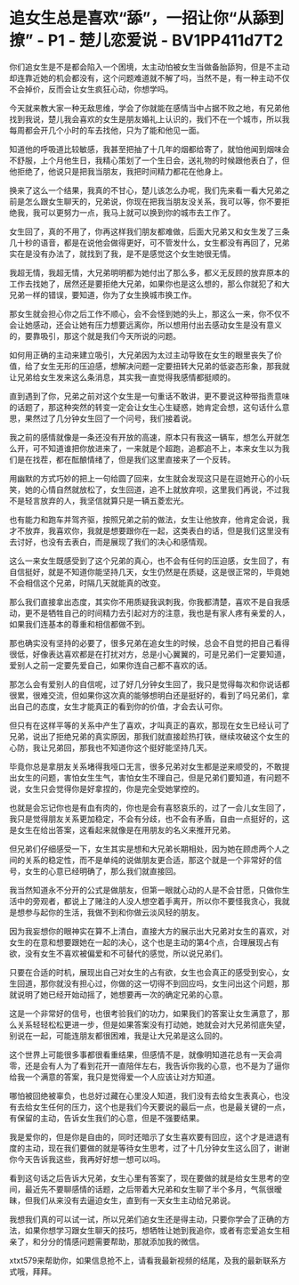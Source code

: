 # 追女生总是喜欢“舔”，一招让你“从舔到撩” - P1 - 楚儿恋爱说 - BV1PP411d7T2

你们追女生是不是都会陷入一个困境，太主动怕被女生当做备胎舔狗，但是不主动却连靠近她的机会都没有，这个问题难道就不解了吗，当然不是，有一种主动不仅不会掉价，反而会让女生疯狂心动，你想学吗。

今天就来教大家一种无敌思维，学会了你就能在感情当中占据不败之地，有兄弟他找到我说，楚儿我会喜欢的女生是朋友婚礼上认识的，我们不在一个城市，所以我每周都会开几个小时的车去找他，只为了能和他见一面。

知道他的呼吸道比较敏感，我甚至把抽了十几年的烟都给寄了，就怕他闻到烟味会不舒服，上个月他生日，我精心策划了一个生日会，送礼物的时候跟他表白了，但他拒绝了，他说只是把我当朋友，我把时间精力都花在他身上。

换来了这么一个结果，我真的不甘心，楚儿该怎么办呢，我们先来看一看大兄弟之前是怎么跟女生聊天的，兄弟说，你现在把我当朋友没关系，我可以等，你不要拒绝我，我可以更努力一点，我马上就可以换到你的城市去工作了。

女生回了，真的不用了，你再这样我们朋友都难做，后面大兄弟又和女生发了三条几十秒的语音，都是在说他会做得更好，可不管发什么，女生都没有再回了，兄弟实在是没有办法了，就找到了我，是不是感觉这个女生她很无情。

我超无情，我超无情，大兄弟明明都为她付出了那么多，都义无反顾的放弃原本的工作去找她了，居然还是要拒绝大兄弟，如果你也是这么想的，那么你就犯了和大兄弟一样的错误，要知道，你为了女生换城市换工作。

那女生就会担心你之后工作不顺心，会不会怪到她的头上，那这么一来，你不仅不会让她感动，还会让她有压力想要远离你，所以想用付出去感动女生是没有意义的，要靠吸引，那这个就是我们今天所说的问题。

如何用正确的主动来建立吸引，大兄弟因为太过主动导致在女生的眼里丧失了价值，给了女生无形的压迫感，想解决问题一定要扭转大兄弟的低姿态形象，那我就让兄弟给女生发来这么条消息，其实我一直觉得我感情都挺顺的。

直到遇到了你，兄弟之前对这个女生是一句重话不敢讲，更不要说这种带指责意味的话题了，那这种突然的转变一定会让女生心生疑惑，她肯定会想，这句话什么意思，果然过了几分钟女生回了一个问号，我们接着说。

我之前的感情就像是一条还没有开放的高速，原本只有我这一辆车，想怎么开就怎么开，可不知道谁把你放进来了，一来就是个超跑，追都追不上，本来女生以为我们是在找茬，都在酝酿情绪了，但是我们这里直接来了一个反转。

用幽默的方式巧妙的把上一句给圆了回来，女生就会发现这只是在逗她开心的小玩笑，她的心情自然就放松了，女生回道，追不上就放弃呗，这里我们再说，不过我不是轻言放弃的人，我坚信就算只是一辆五菱宏光。

也有能力和跑车并驾齐驱，按照兄弟之前的做法，女生让他放弃，他肯定会说，我才不放弃，我喜欢你，我就是想要跟你在一起，这类表白的话，但是我们这里没有去讨好，也没有去表白，而是展现了我们的决心和感情观。

这么一来女生既感受到了这个兄弟的真心，也不会有任何的压迫感，女生回了，有自信挺好，就是不知道你能坚持几天，女生仍然是在质疑，这是很正常的，毕竟她不会相信这个兄弟，时隔几天就能真的改变。

那么我们直接拿出态度，其实你不用质疑我讽刺我，你我都清楚，喜欢不是自我感动，更不是牺牲自己的时间精力去引起对方的注意，我也是有家人疼有亲爱的人，如果我们连基本的尊重和相信都做不到。

那也确实没有坚持的必要了，很多兄弟在追女生的时候，总会不自觉的把自己看得很低，好像表达喜欢都是在打扰对方，总是小心翼翼的，可是兄弟们一定要知道，爱别人之前一定要先爱自己，如果你连自己都不喜欢的话。

那怎么会有爱别人的自信呢，过了好几分钟女生回了，我只是觉得每次和你说话都很累，很难交流，但如果你这次真的能够想明白还是挺好的，看到了吗兄弟们，拿出自己的态度，女生才能真正的看到你的价值，才会去认可你。

但只有在这样平等的关系中产生了喜欢，才叫真正的喜欢，那现在女生已经认可了兄弟，说出了拒绝兄弟的真实原因，那我们就直接趁热打铁，继续攻破这个女生的心防，我让兄弟回，那我也不知道你这个挺好能坚持几天。

毕竟你总是拿朋友关系堵得我哑口无言，很多兄弟对女生都是逆来顺受的，不敢提出女生的问题，害怕女生生气，害怕女生不理自己，但是兄弟们要知道，有问题不说，女生只会觉得你是好拿捏的，你是完全受她掌控的。

也就是会忘记你也是有血有肉的，你也是会有喜怒哀乐的，过了一会儿女生回了，我只是觉得朋友关系更加稳定，不会有分歧，也不会有矛盾，自由一点挺好的，这是女生在给出答案，这看起来就像是在用朋友的名义来推开兄弟。

但兄弟们仔细感受一下，女生其实是想和大兄弟长期相处，因为她在顾虑两个人之间的关系的稳定性，而不是单纯的说做朋友更合适，那这个就是一个非常好的信号，女生的心意已经明确了，那么我们就直接回。

我当然知道永不分开的公式是做朋友，但第一眼就心动的人是不会甘愿，只做你生活中的旁观者，都说上了赌注的人没人想空着手离开，所以你不要怪我贪心，我就是想参与起你的生活，我做不到和你做云淡风轻的朋友。

因为我妄想你的眼神实在算不上清白，直接大方的展示出大兄弟对女生的喜欢，对女生的在意和想要跟她在一起的决心，这个也是主动的第4个点，合理展现占有欲，没有女生不喜欢被偏爱和不可替代的感觉，所以说兄弟们。

只要在合适的时机，展现出自己对女生的占有欲，女生也会真正的感受到安心，女生回道，那你就没有担心过，你做的这一切得不到回应吗，女生问出这个问题，那就说明了她已经开始动摇了，她想要再一次的确定兄弟的心意。

这是一个非常好的信号，也很考验我们的功力，如果我们的答案让女生满意了，那么关系轻轻松松更进一步，但是如果答案没有打动她，她就会对大兄弟彻底失望，别说在一起，可能连朋友都很困难，我是让大兄弟是这么回的。

这个世界上可能很多事都很看重结果，但感情不是，就像明知道花总有一天会凋零，还是会有人为了看到花开一直陪伴左右，我告诉你我的心意，也不是为了逼你给我一个满意的答案，我只是觉得爱一个人应该让对方知道。

哪怕被回绝被辜负，也总好过藏在心里没人知道，我们没有去给女生表真心，也没有去给女生任何的压力，这个也是我们今天要说的最后一点，也是最关键的一点，有保留的主动，告诉女生我们的心意，但是不强要结果。

我是爱你的，但是你是自由的，同时还暗示了女生喜欢要有回应，这个才是进退有度的主动，现在我们要做的就是等待女生思考，过了十几分钟女生这么回了，谢谢你今天告诉我这些，我再好好想一想可以吗。

看到这句话之后告诉大兄弟，女生心里有答案了，现在要做的就是给女生思考的空间，最近先不要聊感情的话题，之后带着大兄弟和女生聊了半个多月，气氛很暧昧，但我们从来没有去逼迫女生，直到有一天女生主动给兄弟说。

我想我们真的可以试一试，所以兄弟们追女生还是得主动，只要你学会了正确的方法，如果你想学习跟女生聊天的技巧，想牺牲让她到我追你，或者有恋爱追女生相亲了，和分分的情感问题需要帮助，那就添加我的微信。

xtxt579来帮助你，如果信息抢不上，请看我最新视频的结尾，及我的最新联系方式哦，拜拜。